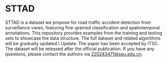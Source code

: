 # STTAD
STTAD is a dataset we propose for road traffic accident detection from surveillance views, featuring fine-grained classification and spatiotemporal annotations. This repository provides examples from the training and testing sets to showcase the data structure. The full dataset and related algorithms will be gradually updated.\\
Update: The paper has been accepted by ITSC. The dataset will be released after the official publication. If you have any questions, please contact the authors via 220243471@seu.edu.cn.
